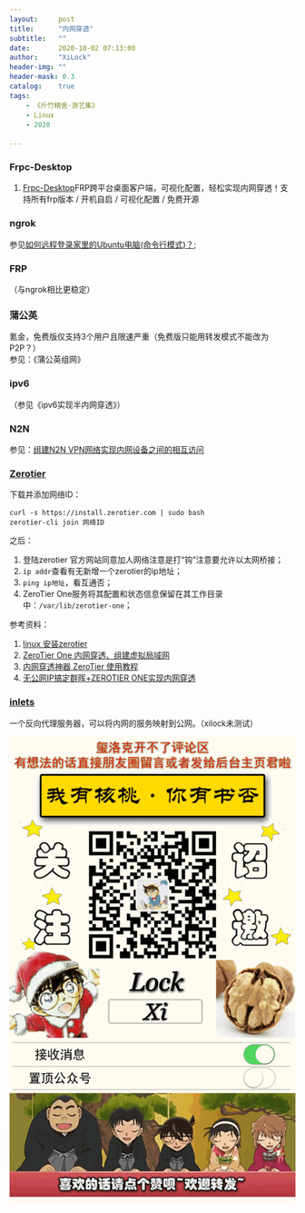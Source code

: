 ```yaml
---
layout:     post
title:      "内网穿透"
subtitle:   ""
date:       2020-10-02 07:13:00
author:     "XiLock"
header-img: ""
header-mask: 0.3
catalog:    true
tags:
    - 《斤竹精舍·游艺集》
    - Linux
    - 2020

---
```


### Frpc-Desktop
1. [Frpc-Desktop](https://github.com/luckjiawei/frpc-desktop)FRP跨平台桌面客户端，可视化配置，轻松实现内网穿透！支持所有frp版本 / 开机自启 / 可视化配置 / 免费开源

### ngrok
参见[如何远程登录家里的Ubuntu电脑(命令行模式)？](https://www.zhihu.com/question/27771692);

### FRP
（与ngrok相比更稳定）

### 蒲公英
氪金，免费版仅支持3个用户且限速严重（免费版只能用转发模式不能改为P2P？）  
参见：《蒲公英组网》

### ipv6
（参见《ipv6实现半内网穿透》）

### N2N
参见：[组建N2N VPN网络实现内网设备之间的相互访问](https://www.shuyz.com/posts/n2n-vpn-network-introduction-and-config/)

### [Zerotier](https://www.zerotier.com/)
下载并添加网络ID：  
```
curl -s https://install.zerotier.com | sudo bash
zerotier-cli join 网络ID
```

之后：  
1. 登陆zerotier 官方网站同意加人网络注意是打“钩”注意要允许以太网桥接；
1. `ip addr`查看有无新增一个zerotier的ip地址；
1. `ping ip地址`，看互通否；
1. ZeroTier One服务将其配置和状态信息保留在其工作目录中：`/var/lib/zerotier-one`；

参考资料：
1. [linux 安装zerotier](https://yfcn.github.io/posts/dce2de1b/)
1. [ZeroTier One 内网穿透、组建虚拟局域网](https://blog.csdn.net/u010953692/article/details/78739509)
1. [内网穿透神器 ZeroTier 使用教程](https://www.hi-linux.com/posts/33914.html)
1. [无公网IP搞定群晖+ZEROTIER ONE实现内网穿透](https://post.m.smzdm.com/p/741270/)

### [inlets](https://github.com/inlets/inlets)
一个反向代理服务器，可以将内网的服务映射到公网。（xilock未测试）

![](/img/wc-tail.GIF)

